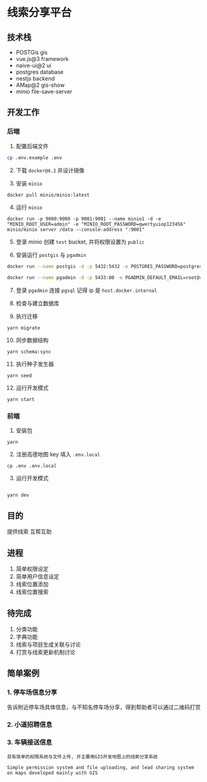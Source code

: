 # 线索分享平台

## 技术栈

- POSTGis gis
- vue.js@3 framework
- naive-ui@2 ui
- postgres database
- nestjs backend
- AMap@2 gis-show
- minio file-save-server

## 开发工作

### 后端

1. 配置后端文件

```bash
cp .env.example .env
```

2. 下载 `docker@4.2` 并设计镜像

3. 安装 `minio`

```bash
docker pull minio/minio:latest
```

4. 运行 `minio`

```
docker run -p 9000:9000 -p 9001:9001 --name minio1 -d -e "MINIO_ROOT_USER=admin" -e "MINIO_ROOT_PASSWORD=qwertyuiop123456" minio/minio server /data --console-address ":9001"
```

5. 登录 minio 创建 `test` bucket, 并将权限设置为 `public`

6. 安装运行 `postgis` 与 `pgadmin`

```bash
docker run --name postgis -d -p 5432:5432 -e POSTGRES_PASSWORD=postgres -d postgis/postgis

docker run --name pgadmin -d -p 5433:80 -e PGADMIN_DEFAULT_EMAIL=root@root.com -e PGADMIN_DEFAULT_PASSWORD=123456 dpage/pgadmin4
```

7. 登录 `pgadmin` 连接 `pgsql` 记得 ip 是 `host.docker.internal`

8. 检查与建立数据库

9. 执行迁移

```
yarn migrate
```

10. 同步数据结构

```
yarn schema:sync
```

11. 执行种子发生器

```
yarn seed
```

12. 运行开发模式

```
yarn start
```

### 前端

1. 安装包

```
yarn
```

2. 注册高德地图 key 填入 `.env.local`

```
cp .env .env.local
```

3. 运行开发模式

```

yarn dev

```

## 目的

提供线索
互帮互助

## 进程

1. 简单权限设定
2. 简单用户信息设定
3. 线索位置添加
4. 线索位置搜索

## 待完成

1. 分类功能
2. 字典功能
3. 线索与项目生成关联与讨论
4. 打赏与线索更新机制讨论

## 简单案例

### 1. 停车场信息分享

告诉附近停车场具体信息，与不知名停车场分享，得到帮助者可以通过二维码打赏

### 2. 小道招聘信息

### 3. 车辆接送信息

```
具有简单的权限系统与文件上传, 并主要用GIS开发地图上的线索分享系统

Simple permission system and file uploading, and lead sharing system on maps developed mainly with GIS
```
